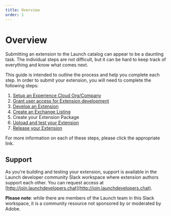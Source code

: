 ```yaml
---
title: Overview
order: 1
---
```


# Overview

Submitting an extension to the Launch catalog can appear to be a daunting task.  The individual steps are not difficult, but it can be hard to keep track of everything and know what comes next.

This guide is intended to outline the process and help you complete each step.  In order to submit your extension, you will need to complete the following steps:

1. [Setup an Experience Cloud Org/Company](/extensions/submissions/company-setup)
2. [Grant user access for Extension development](/extensions/submissions/grant-user-access)
3. [Develop an Extension](/extensions/submissions/develop-extension)
4. [Create an Exchange Listing](/extensions/submissions/create-listing)
5. Create your Extension Package
6. [Upload and test your Extension](/extensions/submissions/upload-and-test)
7. [Release your Extension](/extensions/submissions/release)

For more information on each of these steps, please click the appropriate link.

## Support

As you're building and testing your extension, support is available in the Launch developer community Slack workspace where extension authors support each other. You can request access at [http://join.launchdevelopers.chat](http://join.launchdevelopers.chat). 

**Please note**: while there are members of the Launch team in this Slack workspace, it is a community resource not sponsored by or moderated by Adobe.